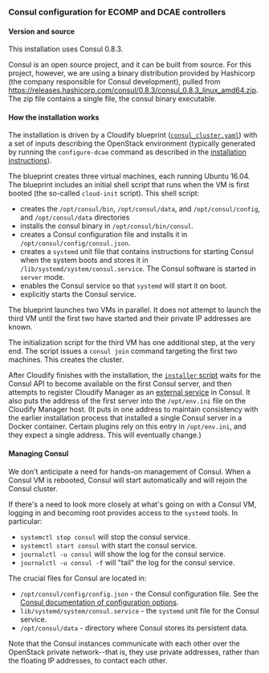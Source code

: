### Consul configuration for ECOMP and DCAE controllers

#### Version and source
This installation uses Consul 0.8.3.

Consul is an open source project, and it can be built from source.  For this project, however, we are using a binary distribution provided by Hashicorp (the company responsible for Consul development), pulled from https://releases.hashicorp.com/consul/0.8.3/consul_0.8.3_linux_amd64.zip.  The zip file contains a single file, the consul
binary executable.


#### How the installation works
The installation is driven by a Cloudify blueprint ([`consul_cluster.yaml`](./consul_cluster.yaml)) with a set of inputs describing the OpenStack environment (typically generated by running the `configure-dcae` command as described in
the [installation instructions](./install.md)).   

The blueprint creates three virtual machines, each running Ubuntu 16.04.   The blueprint includes an initial shell script that runs when the VM is first booted (the so-called `cloud-init` script).  This shell script:
- creates the `/opt/consul/bin`, `/opt/consul/data`, and `/opt/consul/config`, and `/opt/consul/data` directories
- installs the consul binary in `/opt/consul/bin/consul`.
- creates a Consul configuration file and installs it in `/opt/consul/config/consul.json`.
- creates a `systemd` unit file that contains instructions for starting Consul when the system boots and stores it in
`/lib/systemd/system/consul.service`.  The Consul software is started in `server` mode.
- enables the Consul service so that `systemd` will start it on boot.
- explicitly starts the Consul service.

The blueprint launches two VMs in parallel.  It does not attempt to launch the third VM until the first two have started and their private IP addresses are known.

The initialization script for the third VM has one additional step, at the very end.  The script issues a `consul join` command targeting the first two machines.  This creates the cluster.

After Cloudify finishes with the installation, the [`installer` script](./installer) waits for the Consul API to become available on the first Consul server, and then attempts to register Cloudify Manager as an [external service](https://www.consul.io/docs/guides/external.html) in Consul.  It also puts the address of the first server into the `/opt/env.ini` file on the Cloudify Manager host.  (It puts in one address to maintain consistency with the earlier installation process that installed a single Consul server in a Docker container.  Certain plugins rely on this entry in `/opt/env.ini`, and they expect a single address.  This will eventually change.)

#### Managing Consul
We don't anticipate a need for hands-on management of Consul.  When a Consul VM is rebooted, Consul will start automatically and will rejoin the Consul cluster.  

If there's a need to look more closely at what's going on with a Consul VM, logging in and becoming root provides access to the `systemd` tools.  In particular:

- `systemctl stop consul` will stop the consul service.
- `systemctl start consul` with start the consul service.
- `journalctl -u consul` will show the log for the consul service.
- `journalctl -u consul -f` will "tail" the log for the consul service.

The crucial files for Consul are located in:
- `/opt/consul/config/config.json` - the Consul configuration file. See the [Consul documentation of configuration options](https://www.consul.io/docs/agent/options.html).
- `lib/systemd/system/consul.service` - the `systemd` unit file for the Consul service.
- `/opt/consul/data` - directory where Consul stores its persistent data.

Note that the Consul instances communicate with each other over the OpenStack private network--that is, they use private addresses, rather than the floating IP addresses, to contact each other.
